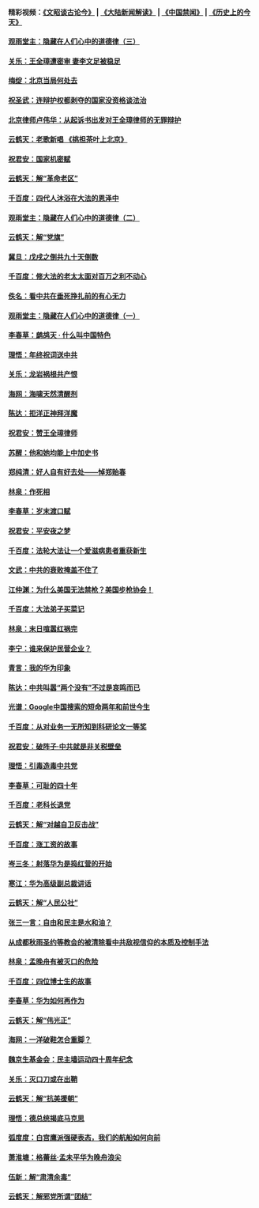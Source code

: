 #### 精彩视频：[《文昭谈古论今》](https://github.com/gfw-breaker/wenzhao/blob/master/README.md?t=12301230) | [《大陆新闻解读》](https://github.com/gfw-breaker/ntdtv-comedy/blob/master/README.md?t=12301230) | [《中国禁闻》](https://github.com/gfw-breaker/ntdtv-news/blob/master/README.md?t=12301230) | [《历史上的今天》](https://github.com/gfw-breaker/today-in-history/blob/master/README.md?t=12301230) 

#### [观雨堂主：隐藏在人们心中的道德律（三）](../pages/nsc993/n10941445.md?t=12301230) 

#### [关乐：王全璋遭密审 妻李文足被稳足](../pages/nsc993/n10941420.md?t=12301230) 

#### [梅绽：北京当局何处去](../pages/nsc993/n10941407.md?t=12301230) 

#### [祝圣武：连辩护权都剥夺的国家没资格谈法治](../pages/nsc993/n10935672.md?t=12301230) 

#### [北京律师卢伟华：从起诉书出发对王全璋律师的无罪辩护](../pages/nsc993/n10939303.md?t=12301230) 

#### [云鹤天：老歌新唱 《挑担茶叶上北京》](../pages/nsc993/n10937870.md?t=12301230) 

#### [祝君安：国家机密赋](../pages/nsc993/n10937863.md?t=12301230) 

#### [云鹤天：解“革命老区”](../pages/nsc993/n10937858.md?t=12301230) 

#### [千百度：四代人沐浴在大法的恩泽中](../pages/nsc993/n10937630.md?t=12301230) 

#### [观雨堂主：隐藏在人们心中的道德律（二）](../pages/nsc993/n10937219.md?t=12301230) 

#### [云鹤天：解“党旗”](../pages/nsc993/n10937211.md?t=12301230) 

#### [冀旦：戊戌之倒共九十天倒数](../pages/nsc993/n10937168.md?t=12301230) 

#### [千百度：修大法的老太太面对百万之利不动心](../pages/nsc993/n10934913.md?t=12301230) 

#### [佚名：看中共在垂死挣扎前的有心无力](../pages/nsc993/n10934707.md?t=12301230) 

#### [观雨堂主：隐藏在人们心中的道德律（一）](../pages/nsc993/n10934699.md?t=12301230) 

#### [李春草：鹧鸪天 ‧ 什么叫中国特色](../pages/nsc993/n10934694.md?t=12301230) 

#### [理悟：年终祝词送中共](../pages/nsc993/n10933269.md?t=12301230) 

#### [关乐：龙岩祸根共产恨](../pages/nsc993/n10933253.md?t=12301230) 

#### [海网：海啸天然清醒剂](../pages/nsc993/n10933251.md?t=12301230) 

#### [陈达：拒洋正神拜洋魔](../pages/nsc993/n10933235.md?t=12301230) 

#### [祝君安：赞王全璋律师](../pages/nsc993/n10933273.md?t=12301230) 

#### [苏醒：他和她均能上中加史书](../pages/nsc993/n10933262.md?t=12301230) 

#### [郑纯清：好人自有好去处——悼郑贻春](../pages/nsc993/n10933256.md?t=12301230) 

#### [林泉：作死相](../pages/nsc993/n10933248.md?t=12301230) 

#### [李春草：岁末渡口赋](../pages/nsc993/n10933243.md?t=12301230) 

#### [祝君安：平安夜之梦](../pages/nsc993/n10931089.md?t=12301230) 

#### [千百度：法轮大法让一个爱滋病患者重获新生](../pages/nsc993/n10931128.md?t=12301230) 

#### [文武：中共的衰败掩盖不住了](../pages/nsc993/n10931085.md?t=12301230) 

#### [江仲渊：为什么美国无法禁枪？美国步枪协会！](../pages/nsc993/n10931078.md?t=12301230) 

#### [千百度：大法弟子买菜记](../pages/nsc993/n10929626.md?t=12301230) 

#### [林泉：末日喧嚣红祸完](../pages/nsc993/n10929158.md?t=12301230) 

#### [李宁：谁来保护民营企业？](../pages/nsc993/n10929049.md?t=12301230) 

#### [青言：我的华为印象](../pages/nsc993/n10927223.md?t=12301230) 

#### [陈达：中共叫嚣“两个没有”不过是哀鸣而已](../pages/nsc993/n10927213.md?t=12301230) 

#### [光谱：Google中国搜索的短命两年和前世今生](../pages/nsc993/n10927202.md?t=12301230) 

#### [千百度：从对业务一无所知到科研论文一等奖](../pages/nsc993/n10924400.md?t=12301230) 

#### [祝君安：破阵子‧中共就是非关税壁垒](../pages/nsc993/n10924033.md?t=12301230) 

#### [理悟：引毒造毒中共党](../pages/nsc993/n10922164.md?t=12301230) 

#### [李春草：可耻的四十年](../pages/nsc993/n10922095.md?t=12301230) 

#### [千百度：老科长退党](../pages/nsc993/n10922047.md?t=12301230) 

#### [云鹤天：解“对越自卫反击战”](../pages/nsc993/n10921340.md?t=12301230) 

#### [千百度：涨工资的故事](../pages/nsc993/n10919446.md?t=12301230) 

#### [岑三冬：射落华为是捣红营的开始](../pages/nsc993/n10919253.md?t=12301230) 

#### [寒江：华为高级副总裁讲话](../pages/nsc993/n10919239.md?t=12301230) 

#### [云鹤天：解“人民公社”](../pages/nsc993/n10917506.md?t=12301230) 

#### [张三一言：自由和民主是水和油？](../pages/nsc993/n10917501.md?t=12301230) 

#### [从成都秋雨圣约等教会的被清除看中共敌视信仰的本质及控制手法](../pages/nsc993/n10917309.md?t=12301230) 

#### [林泉：孟晚舟有被灭口的危险](../pages/nsc993/n10917305.md?t=12301230) 

#### [千百度：四位博士生的故事](../pages/nsc993/n10915623.md?t=12301230) 

#### [李春草：华为如何再作为](../pages/nsc993/n10915065.md?t=12301230) 

#### [云鹤天：解“伟光正”](../pages/nsc993/n10915024.md?t=12301230) 

#### [海网：一洋破鞋怎合重脚？](../pages/nsc993/n10914810.md?t=12301230) 

#### [魏京生基金会：民主墙运动四十周年纪念](../pages/nsc993/n10913787.md?t=12301230) 

#### [关乐：灭口刀或在出鞘](../pages/nsc993/n10910233.md?t=12301230) 

#### [云鹤天：解“抗美援朝”](../pages/nsc993/n10910225.md?t=12301230) 

#### [理悟：德总统揭底马克思](../pages/nsc993/n10907949.md?t=12301230) 

#### [弧度度：白宫鹰派强硬表态，我们的航船如何向前](../pages/nsc993/n10907681.md?t=12301230) 

#### [萧淮塘：格蕾丝‧孟未平华为晚舟浪尖](../pages/nsc993/n10907590.md?t=12301230) 

#### [伍新：解“肃清余毒”](../pages/nsc993/n10906830.md?t=12301230) 

#### [云鹤天：解邪党所谓“团结”](../pages/nsc993/n10906823.md?t=12301230) 

